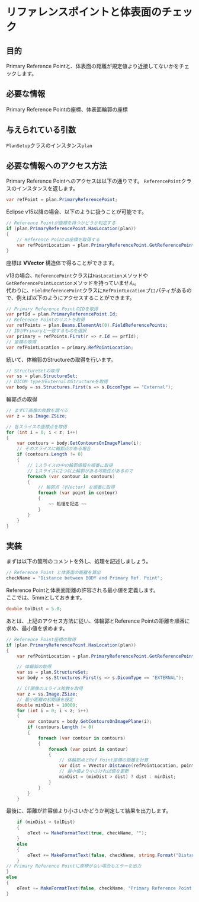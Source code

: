 # リファレンスポイントと体表面のチェック

## 目的

Primary Reference Pointと、体表面の距離が規定値より近接してないかをチェックします。

## 必要な情報

Primary Reference Pointの座標、体表面輪郭の座標

## 与えられている引数

`PlanSetup`クラスのインスタンス`plan`

## 必要な情報へのアクセス方法

Primary Reference Pointへのアクセスは以下の通りです。
`ReferencePoint`クラスのインスタンスを返します。

```csharp
var refPoint = plan.PrimaryReferencePoint;
```

Eclipse v15以降の場合、以下のように扱うことが可能です。

```csharp
// Reference Pointが座標を持つかどうか判定する
if (plan.PrimaryReferencePoint.HasLocation(plan))
{
    // Reference Pointの座標を取得する
    var refPointLocation = plan.PrimaryReferencePoint.GetReferencePointLocation(plan);
}
```

座標は **VVector** 構造体で得ることができます。

v13の場合、`ReferencePoint`クラスは`HasLocation`メソッドや`GetReferencePointLocation`メソッドを持っていません。  
代わりに、`FieldReferencePoint`クラスに`RefPointLocation`プロパティがあるので、例えば以下のようにアクセスすることができます。

```csharp
// Primary Reference PointのIDを取得
var prfId = plan.PrimaryReferencePoint.Id;
// Reference Pointのリストを取得
var refPoints = plan.Beams.ElementAt(0).FieldReferencePoints;
// IDがPrimaryと一致するものを選択
var primary = refPoints.First(r => r.Id == prfId);
// 座標の取得
var refPointLocation = primary.RefPointLocation;
```

続いて、体輪郭のStructureの取得を行います。

```csharp
// StructureSetの取得
var ss = plan.StructureSet;
// DICOM typeがExternalのStructureを取得
var body = ss.Structures.First(s => s.DicomType == "External");
```

輪郭点の取得

```csharp
// まずCT画像の枚数を調べる
var z = ss.Image.ZSize;

// 各スライスの座標点を取得
for (int i = 0; i < z; i++)
{
    var contours = body.GetContoursOnImagePlane(i);
    // そのスライスに輪郭点がある場合
    if (contours.Length != 0)
    {
        // 1スライスの中の輪郭情報を順番に取得
        // 1スライスに2つ以上輪郭がある可能性があるので
        foreach (var contour in contours)
        {
            // 輪郭点 (VVector) を順番に取得
            foreach (var point in contour)
            {
                ~~ 処理を記述 ~~
            }
        }
    }
}
```

## 実装

まずは以下の箇所のコメントを外し、処理を記述しましょう。

```csharp
// Reference Point と体表面の距離を算出
checkName = "Distance between BODY and Primary Ref. Point";
```

Reference Pointと体表面距離の許容される最小値を定義します。  
ここでは、5mmとしておきます。

```csharp
double tolDist = 5.0;
```

あとは、上記のアクセス方法に従い、体輪郭とReference Pointの距離を順番に求め、最小値を求めます。

```csharp
// Reference Point座標の取得
if (plan.PrimaryReferencePoint.HasLocation(plan))
{
    var refPointLocation = plan.PrimaryReferencePoint.GetReferencePointLocation(plan);

    // 体輪郭の取得
    var ss = plan.StructureSet;
    var body = ss.Structures.First(s => s.DicomType == "EXTERNAL");

    // CT画像のスライス枚数を取得
    var z = ss.Image.ZSize;
    // 最小距離の初期値を設定
    double minDist = 10000;
    for (int i = 0; i < z; i++)
    {
        var contours = body.GetContoursOnImagePlane(i);
        if (contours.Length != 0)
        {
            foreach (var contour in contours)
            {
                foreach (var point in contour)
                {
                    // 体輪郭点とRef Point座標の距離を計算
                    var dist = VVector.Distance(refPointLocation, point);
                    // 最小値より小さければ値を更新
                    minDist = (minDist > dist) ? dist : minDist;
                }
            }
        }
    }
```

最後に、距離が許容値より小さいかどうか判定して結果を出力します。

```csharp
    if (minDist > tolDist)
    {
        oText += MakeFormatText(true, checkName, "");
    }
    else
    {
        oText += MakeFormatText(false, checkName, string.Format("Distance between ref. point and Body is {0:f1} mm", minDist));
    }
// Primary Reference Pointに座標がない場合もエラーを出力
}
else
{
    oText += MakeFormatText(false, checkName, "Primary Reference Point has no location.");
}
```